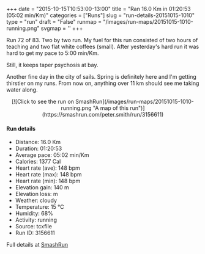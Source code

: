 +++
date = "2015-10-15T10:53:00-13:00"
title = "Ran 16.0 Km in 01:20:53 (05:02 min/Km)"
categories = ["Runs"]
slug = "run-details-20151015-1010"
type = "run"
draft = "False"
runmap = "/images/run-maps/20151015-1010-running.png"
svgmap = '<polyline points="76 55, 69 60, 67 60, 68 60, 67 60, 64 60, 61 60, 54 62, 43 70, 33 74, 30 73, 29 69, 26 67, 22 67, 18 68, 11 66, 10 65, 8 61, 0 54, 3 51, 8 51, 9 50, 11 49, 18 47, 19 46, 20 45, 24 41, 34 40, 33 35, 33 30, 33 27, 36 26, 38 25, 38 26, 37 30, 38 31, 42 34, 43 36, 48 37, 52 39, 53 38, 54 38, 57 33, 81 40, 84 40, 90 43, 97 45, 100 45, 100 46, 98 48, 94 46, 92 47, 89 48, 88 48, 87 47, 86 49, 87 50, 85 51">'
+++

Run 72 of 83. Two by two run. My fuel for this run consisted of two hours of teaching and two flat white coffees (small). After yesterday's hard run it was hard to get my pace to 5:00 min/Km. 

Still, it keeps taper psychosis at bay. 

Another fine day in the city of sails. Spring is definitely here and I'm getting thirstier on my runs. From now on, anything over 11 km should see me taking water along. 



<!--more-->

<center>
[![Click to see the run on SmashRun](/images/run-maps/20151015-1010-running.png "A map of this run")](https://smashrun.com/peter.smith/run/3156611)
</center>

#### Run details

* Distance: 16.0 Km
* Duration: 01:20:53
* Average pace: 05:02 min/Km
* Calories: 1377 Cal
* Heart rate (ave): 148 bpm
* Heart rate (max): 148 bpm
* Heart rate (min): 148 bpm
* Elevation gain: 140 m
* Elevation loss:  m
* Weather: cloudy
* Temperature: 15 &deg;C
* Humidity: 68%
* Activity: running
* Source: tcxfile
* Run ID: 3156611

Full details at [SmashRun](https://smashrun.com/peter.smith/run/3156611)